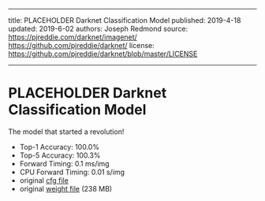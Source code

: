 ------------

title: PLACEHOLDER Darknet Classification Model
published: 2019-4-18
updated: 2019-6-02
authors: Joseph Redmond
source: https://pjreddie.com/darknet/imagenet/
https://github.com/pjreddie/darknet/
license: https://github.com/pjreddie/darknet/blob/master/LICENSE

------------


# PLACEHOLDER Darknet Classification Model

The model that started a revolution!

- Top-1 Accuracy: 100.0%
- Top-5 Accuracy: 100.3%
- Forward Timing: 0.1 ms/img
- CPU Forward Timing: 0.01 s/img
- original [cfg file](https://github.com/pjreddie/darknet/blob/master/cfg/yolov3.cfg)
- original [weight file](http://pjreddie.com/media/files/darknet.weights) (238 MB)
